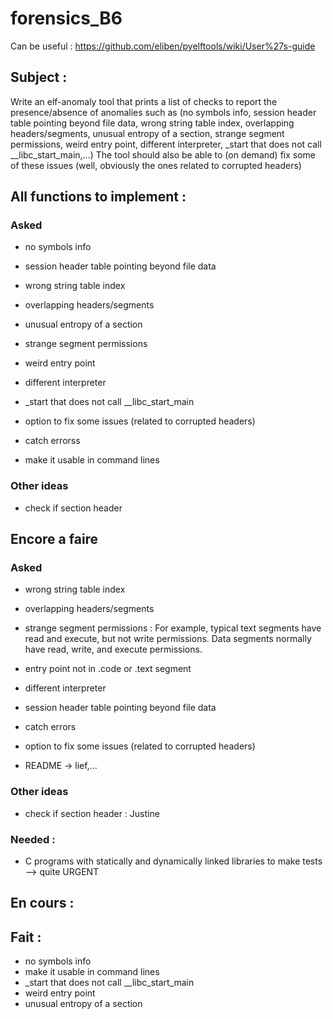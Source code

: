# forensics_B6
Can be useful : https://github.com/eliben/pyelftools/wiki/User%27s-guide
## Subject :

Write an elf-anomaly tool that prints a list of checks to report the presence/absence of anomalies such as (no symbols info, session header table pointing beyond file data, wrong string table index, overlapping headers/segments, unusual entropy of a section, strange segment permissions, weird entry point, different interpreter, _start that does not call __libc_start_main,…) The tool should also be able to (on demand) fix some of these issues (well, obviously the ones related to corrupted headers)

## All functions to implement :
### Asked
* no symbols info
* session header table pointing beyond file data
* wrong string table index
* overlapping headers/segments
* unusual entropy of a section
* strange segment permissions
* weird entry point
* different interpreter
* \_start that does not call \_\_libc\_start\_main

* option to fix some issues (related to corrupted headers)
* catch errorss
* make it usable in command lines

### Other ideas
* check if section header

## Encore a faire
### Asked

* wrong string table index
* overlapping headers/segments
* strange segment permissions :
For example, typical text segments have read and execute, but not write permissions. Data segments normally have read, write, and execute permissions. 
* entry point not in .code or .text segment

* different interpreter
* session header table pointing beyond file data

* catch errors
* option to fix some issues (related to corrupted headers)

* README -> lief,...

### Other ideas
* check if section header : Justine
### Needed :
* C programs with statically and dynamically linked libraries to make tests --> quite URGENT 

## En cours :


## Fait :
* no symbols info 
* make it usable in command lines
* \_start that does not call \_\_libc\_start\_main
* weird entry point
* unusual entropy of a section

